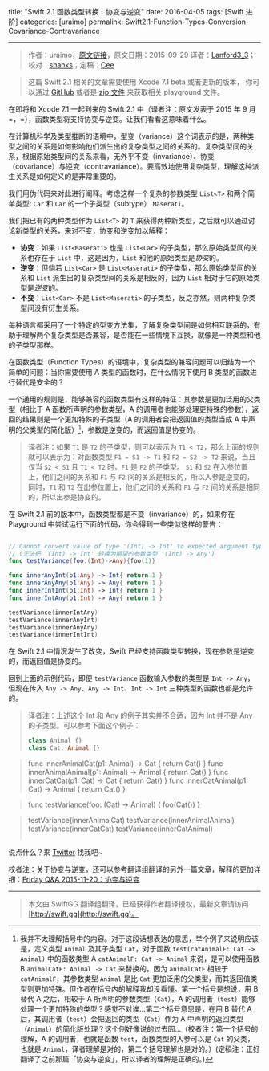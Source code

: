title: "Swift 2.1 函数类型转换：协变与逆变"
date: 2016-04-05
tags: [Swift 进阶]
categories: [uraimo]
permalink: Swift2.1-Function-Types-Conversion-Covariance-Contravariance

---
> 作者：uraimo，[原文链接](https://www.uraimo.com/2015/09/29/Swift2.1-Function-Types-Conversion-Covariance-Contravariance/)，原文日期：2015-09-29
> 译者：[Lanford3_3](http://lanfordcai.github.io)；校对：[shanks](http://codebuild.me/)；定稿：[Cee](https://github.com/Cee)
  







<!--此处开始正文-->

> 这篇 Swift 2.1 相关的文章需要使用 Xcode 7.1 beta 或者更新的版本， 你可以通过 [GitHub](https://github.com/uraimo/Swift-Playgrounds) 或者是 [zip 文件](https://www.uraimo.com/2015/09/29/Swift2.1-Function-Types-Conversion-Covariance-Contravariance/) 来获取相关 playground 文件。

在即将和 Xcode 7.1 一起到来的 Swift 2.1 中（译者注：原文发表于 2015 年 9 月=，=），函数类型将支持协变与逆变。让我们看看这意味着什么。 

<!--more-->

在计算机科学及类型推断的语境中，型变（variance）这个词表示的是，两种类型之间的关系是如何影响他们派生出的复杂类型之间的关系的。复杂类型间的关系，根据原始类型间的关系来看，无外乎不变（invariance）、协变（covariance）与逆变（contravariance）。要高效地使用复杂类型，理解这种派生关系是如何定义的是非常重要的。

我们用伪代码来对此进行阐释。考虑这样一个复杂的参数类型 `List<T>` 和两个简单类型: `Car` 和 `Car` 的一个子类型（subtype） `Maserati`。

我们把已有的两种类型作为 `List<T>` 的 `T` 来获得两种新类型，之后就可以通过讨论新类型的关系，来对不变，协变和逆变加以解释：

* **协变**：如果 `List<Maserati>` 也是 `List<Car>` 的子类型，那么原始类型间的关系也存在于 `List` 中，这是因为，`List` 和他的原始类型是*协变*的。
* **逆变**：但倘若 `List<Car>` 是 `List<Maserati>` 的子类型，那么原始类型间的关系和 `List` 派生出的复杂类型间的关系是相反的，因为 `List` 相对于它的原始类型是*逆变*的。
* **不变**：`List<Car>` 不是 `List<Maserati>` 的子类型，反之亦然，则两种复杂类型间没有衍生关系。

每种语言都采用了一个特定的型变方法集，了解复杂类型间是如何相互联系的，有助于理解两个复杂类型是否兼容，是否能在一些情境下互换，就像是一种类型和他的子类型那样。

在函数类型（Function Types）的语境中，复杂类型的兼容问题可以归结为一个简单的问题：当你需要使用 A 类型的函数时，在什么情况下使用 B 类型的函数进行替代是安全的？

一个通用的规则是，能够兼容的函数类型有这样的特征：其参数是更加泛用的父类型（相比于 A 函数所声明的参数类型，A 的调用者也能够处理更特殊的参数），返回的结果则是一个更加特殊的子类型（A 的调用者会把返回值的类型当成 A 中声明的父类型的简化版）[^1]，参数是逆变的，而返回值是协变的。

> 译者注：如果 `T1` 是 `T2` 的子类型，则可以表示为 `T1 < T2`，那么上面的规则就可以表示为：对函数类型 `F1 = S1 -> T1` 和 `F2 = S2 -> T2` 来说，当且仅当 `S2 < S1` 且 `T1 < T2` 时，`F1` 是 `F2` 的子类型。
> `S1` 和 `S2` 在入参位置上，他们之间的关系和 `F1` 与 `F2` 间的关系是相反的，所以入参是逆变的，同时，`T1` 和 `T2` 在出参位置上，他们之间的关系和 `F1` 与 `F2` 间的关系是相同的，所以出参是协变的。

在 Swift 2.1 前的版本中，函数类型都是不变（invariance）的，如果你在 Playground 中尝试运行下面的代码，你会得到一些类似这样的警告：

```swift

// Cannot convert value of type '(Int) -> Int' to expected argument type '(Int) -> Any 
// (无法把 '(Int) -> Int' 转换为期望的参数类型 '(Int) -> Any')
func testVariance(foo:(Int)->Any){foo(1)}

func innerAnyInt(p1:Any) -> Int{ return 1 }
func innerAnyAny(p1:Any) -> Any{ return 1 }
func innerIntInt(p1:Int) -> Int{ return 1 }
func innerIntAny(p1:Int) -> Any{ return 1 }

testVariance(innerIntAny)
testVariance(innerAnyInt)
testVariance(innerAnyAny)
testVariance(innerIntInt)
```

在 Swift 2.1 中情况发生了改变，Swift 已经支持函数类型转换，现在参数是逆变的，而返回值是协变的。

回到上面的示例代码，即便 `testVariance` 函数输入参数的类型是 `Int -> Any`，但现在传入 `Any -> Any`、`Any -> Int`、`Int -> Int` 三种类型的函数也都是允许的。 

> 译者注：上述这个 Int 和 Any 的例子其实并不合适，因为 Int 并不是 Any 的子类型。可以参考下面这个例子：
> 
> ```swift
>class Animal {}
>class Cat: Animal {}

>func innerAnimalCat(p1: Animal) -> Cat { return Cat() }
>func innerAnimalAnimal(p1: Animal) -> Animal { return Cat() }
>func innerCatCat(p1: Cat) -> Cat { return Cat() }
>func innerCatAnimal(p1: Cat) -> Animal { return Cat() }

>func testVariance(foo: (Cat) -> Animal) { foo(Cat()) }

>testVariance(innerAnimalCat)
>testVariance(innerAnimalAnimal)
>testVariance(innerCatCat)
>testVariance(innerCatAnimal)
> ```
> 

说点什么？来 [Twitter](https://www.twitter.com/uraimo) 找我吧~

校者注：关于协变与逆变，还可以参考翻译组翻译的另外一篇文章，解释的更加详细：[Friday Q&A 2015-11-20：协变与逆变](http://swift.gg/2015/12/24/friday-qa-2015-11-20-covariance-and-contravariance/)

---

[^1]: 我并不太理解括号中的内容。对于这段话想表达的意思，举个例子来说明应该是，定义类型 `Animal` 及其子类型 `Cat`，对于函数 `test(catAnimalF: Cat -> Animal)` 中的函数类型 A `catAnimalF: Cat -> Animal` 来说，是可以使用函数 B `animalCatF: Animal -> Cat` 来替换的。因为 `animalCatF` 相较于 `catAnimalF`，其参数类型 `Animal` 是比 `Cat` 更加泛用的父类型，而其返回值类型则更加特殊。但作者在括号内的解释我却没看懂。第一个括号是想说，用 B 替代 A 之后，相较于 A 所声明的参数类型（`Cat`），A 的调用者（`test`）能够处理一个更加特殊的类型？感觉不对诶...第二个括号意思是，在用 B 替代 A 后，其调用者（`test`）会把返回的类型（`Cat`）作为 A 中声明的返回类型（`Animal`）的简化版处理？这个倒好像说的过去囧...（校者注：第一个括号的理解，A 的调用者，也就是函数 `test`，函数类型的入参可以是 `Cat` 的父类，也就是 `Animal`，译者理解是对的，第二个括号理解也是对的。）(定稿注：正好翻译了之前那篇「协变与逆变」，所以译者的理解是正确的。)

> 本文由 SwiftGG 翻译组翻译，已经获得作者翻译授权，最新文章请访问 [http://swift.gg](http://swift.gg)。